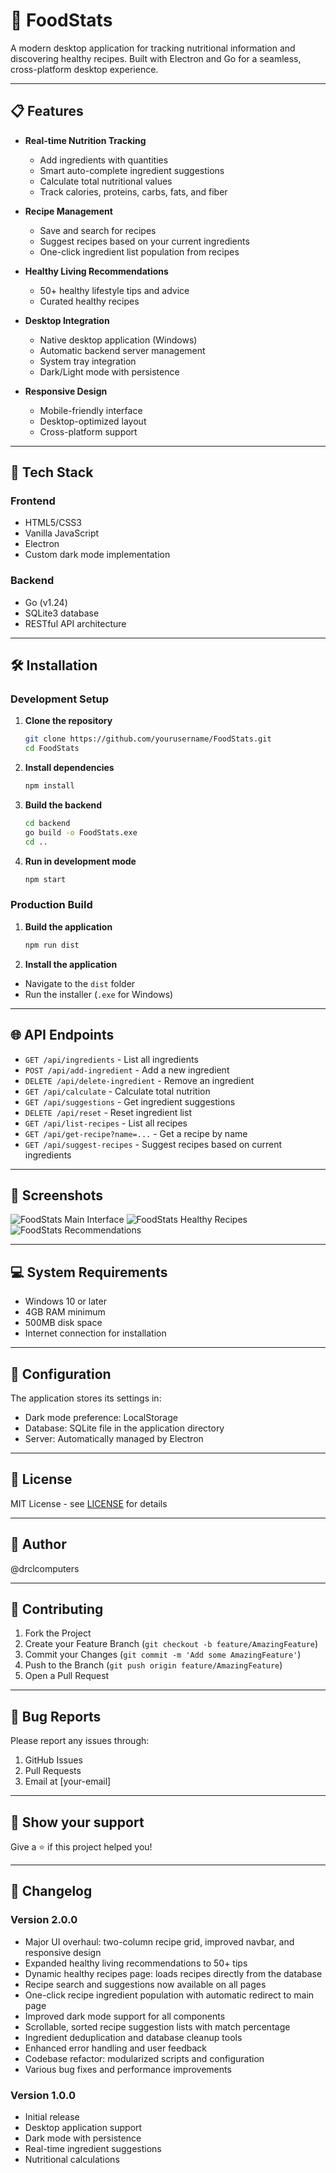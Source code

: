 # 🥗 FoodStats

A modern desktop application for tracking nutritional information and discovering healthy recipes. Built with Electron and Go for a seamless, cross-platform desktop experience.

---

## 📋 Features

- **Real-time Nutrition Tracking**
    - Add ingredients with quantities
    - Smart auto-complete ingredient suggestions
    - Calculate total nutritional values
    - Track calories, proteins, carbs, fats, and fiber

- **Recipe Management**
    - Save and search for recipes
    - Suggest recipes based on your current ingredients
    - One-click ingredient list population from recipes

- **Healthy Living Recommendations**
    - 50+ healthy lifestyle tips and advice
    - Curated healthy recipes

- **Desktop Integration**
    - Native desktop application (Windows)
    - Automatic backend server management
    - System tray integration
    - Dark/Light mode with persistence

- **Responsive Design**
    - Mobile-friendly interface
    - Desktop-optimized layout
    - Cross-platform support

---

## 🚀 Tech Stack

### Frontend
- HTML5/CSS3
- Vanilla JavaScript
- Electron
- Custom dark mode implementation

### Backend
- Go (v1.24)
- SQLite3 database
- RESTful API architecture

---

## 🛠 Installation

### Development Setup

1. **Clone the repository**
    ```bash
    git clone https://github.com/yourusername/FoodStats.git
    cd FoodStats
    ```

2. **Install dependencies**
    ```bash
    npm install
    ```

3. **Build the backend**
    ```bash
    cd backend
    go build -o FoodStats.exe
    cd ..
    ```

4. **Run in development mode**
    ```bash
    npm start
    ```

### Production Build

1. **Build the application**
    ```bash
    npm run dist
    ```

2. **Install the application**
- Navigate to the `dist` folder
- Run the installer (`.exe` for Windows)

---

## 🌐 API Endpoints

- `GET /api/ingredients` - List all ingredients
- `POST /api/add-ingredient` - Add a new ingredient
- `DELETE /api/delete-ingredient` - Remove an ingredient
- `GET /api/calculate` - Calculate total nutrition
- `GET /api/suggestions` - Get ingredient suggestions
- `DELETE /api/reset` - Reset ingredient list
- `GET /api/list-recipes` - List all recipes
- `GET /api/get-recipe?name=...` - Get a recipe by name
- `GET /api/suggest-recipes` - Suggest recipes based on current ingredients

---

## 📱 Screenshots

![FoodStats Main Interface](/README%20RESOURCES/img_1.png)
![FoodStats Healthy Recipes](/README%20RESOURCES/img.png)
![FoodStats Recommendations](/README%20RESOURCES/img_2.png)

---

## 💻 System Requirements

- Windows 10 or later
- 4GB RAM minimum
- 500MB disk space
- Internet connection for installation

---

## 🔧 Configuration

The application stores its settings in:
- Dark mode preference: LocalStorage
- Database: SQLite file in the application directory
- Server: Automatically managed by Electron

---

## 📄 License

MIT License - see [LICENSE](LICENSE) for details

---

## 👤 Author

@drclcomputers

---

## 🤝 Contributing

1. Fork the Project
2. Create your Feature Branch (`git checkout -b feature/AmazingFeature`)
3. Commit your Changes (`git commit -m 'Add some AmazingFeature'`)
4. Push to the Branch (`git push origin feature/AmazingFeature`)
5. Open a Pull Request

---

## 🐛 Bug Reports

Please report any issues through:
1. GitHub Issues
2. Pull Requests
3. Email at [your-email]

---

## 🌟 Show your support

Give a ⭐️ if this project helped you!

---

## 📝 Changelog

### Version 2.0.0

- Major UI overhaul: two-column recipe grid, improved navbar, and responsive design
- Expanded healthy living recommendations to 50+ tips
- Dynamic healthy recipes page: loads recipes directly from the database
- Recipe search and suggestions now available on all pages
- One-click recipe ingredient population with automatic redirect to main page
- Improved dark mode support for all components
- Scrollable, sorted recipe suggestion lists with match percentage
- Ingredient deduplication and database cleanup tools
- Enhanced error handling and user feedback
- Codebase refactor: modularized scripts and configuration
- Various bug fixes and performance improvements

### Version 1.0.0

- Initial release
- Desktop application support
- Dark mode with persistence
- Real-time ingredient suggestions
- Nutritional calculations